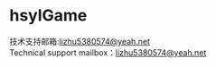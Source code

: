 # hsylGame
技术支持邮箱:lizhu5380574@yeah.net              
Technical support mailbox：lizhu5380574@yeah.net
